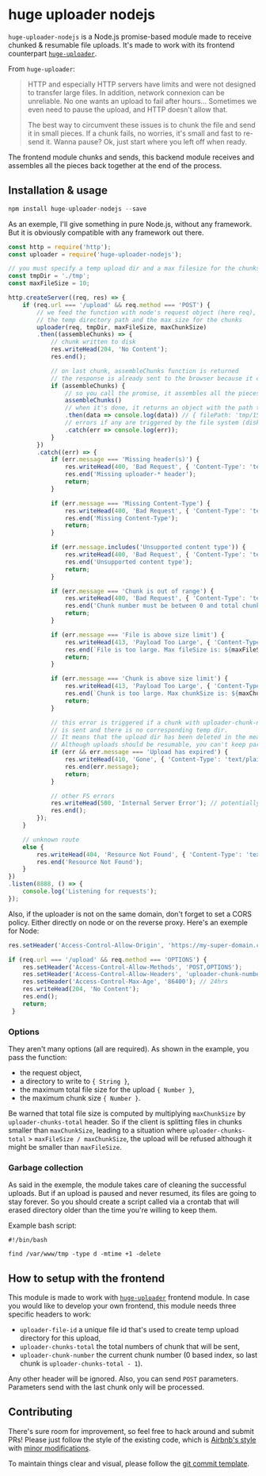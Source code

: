 # huge uploader nodejs

`huge-uploader-nodejs` is a Node.js promise-based module made to receive chunked & resumable file uploads. It's made to work with its frontend counterpart [`huge-uploader`](https://github.com/Buzut/huge-uploader).

From `huge-uploader`:
> HTTP and especially HTTP servers have limits and were not designed to transfer large files. In addition, network connexion can be unreliable. No one wants an upload to fail after hours… Sometimes we even need to pause the upload, and HTTP doesn't allow that.
>
> The best way to circumvent these issues is to chunk the file and send it in small pieces. If a chunk fails, no worries, it's small and fast to re-send it. Wanna pause? Ok, just start where you left off when ready.

The frontend module chunks and sends, this backend module receives and assembles all the pieces back together at the end of the process.

## Installation & usage

```javascript
npm install huge-uploader-nodejs --save
```

As an exemple, I'll give something in pure Node.js, without any framework. But it is obviously compatible with any framework out there.

```javascript
const http = require('http');
const uploader = require('huge-uploader-nodejs');

// you must specify a temp upload dir and a max filesize for the chunks
const tmpDir = './tmp';
const maxFileSize = 10;

http.createServer((req, res) => {
    if (req.url === '/upload' && req.method === 'POST') {
        // we feed the function with node's request object (here req),
        // the temp directory path and the max size for the chunks
        uploader(req, tmpDir, maxFileSize, maxChunkSize)
        .then((assembleChunks) => {
            // chunk written to disk
            res.writeHead(204, 'No Content');
            res.end();

            // on last chunk, assembleChunks function is returned
            // the response is already sent to the browser because it can take some time if the file is huge
            if (assembleChunks) {
                // so you call the promise, it assembles all the pieces together and cleans the temporary files
                assembleChunks()
                // when it's done, it returns an object with the path to the file and additional post parameters if any
                .then(data => console.log(data)) // { filePath: 'tmp/1528932277257', postParams: { email: 'upload@corp.com', name: 'Mr Smith' } }
                // errors if any are triggered by the file system (disk is full…)
                .catch(err => console.log(err));
            }
        })
        .catch((err) => {
            if (err.message === 'Missing header(s)') {
                res.writeHead(400, 'Bad Request', { 'Content-Type': 'text/plain' });
                res.end('Missing uploader-* header');
                return;
            }

            if (err.message === 'Missing Content-Type') {
                res.writeHead(400, 'Bad Request', { 'Content-Type': 'text/plain' });
                res.end('Missing Content-Type');
                return;
            }

            if (err.message.includes('Unsupported content type')) {
                res.writeHead(400, 'Bad Request', { 'Content-Type': 'text/plain' });
                res.end('Unsupported content type');
                return;
            }

            if (err.message === 'Chunk is out of range') {
                res.writeHead(400, 'Bad Request', { 'Content-Type': 'text/plain' });
                res.end('Chunk number must be between 0 and total chunks - 1 (0 indexed)');
                return;
            }

            if (err.message === 'File is above size limit') {
                res.writeHead(413, 'Payload Too Large', { 'Content-Type': 'text/plain' });
                res.end(`File is too large. Max fileSize is: ${maxFileSize}MB`);
                return;
            }

            if (err.message === 'Chunk is above size limit') {
                res.writeHead(413, 'Payload Too Large', { 'Content-Type': 'text/plain' });
                res.end(`Chunk is too large. Max chunkSize is: ${maxChunkSize}MB`);
                return;
            }

			// this error is triggered if a chunk with uploader-chunk-number header != 0
            // is sent and there is no corresponding temp dir.
            // It means that the upload dir has been deleted in the meantime.
            // Although uploads should be resumable, you can't keep partial uploads for days on your server
            if (err && err.message === 'Upload has expired') {
                res.writeHead(410, 'Gone', { 'Content-Type': 'text/plain' });
                res.end(err.message);
                return;
            }

            // other FS errors
            res.writeHead(500, 'Internal Server Error'); // potentially saturated disk
            res.end();
        });
    }

    // unknown route
    else {
        res.writeHead(404, 'Resource Not Found', { 'Content-Type': 'text/plain' });
        res.end('Resource Not Found');
    }
})
.listen(8888, () => {
    console.log('Listening for requests');
});
```

Also, if the uploader is not on the same domain, don't forget to set a CORS policy. Either directly on node or on the reverse proxy. Here's an exemple for Node:

```javascript
res.setHeader('Access-Control-Allow-Origin', 'https://my-super-domain.com');

if (req.url === '/upload' && req.method === 'OPTIONS') {
    res.setHeader('Access-Control-Allow-Methods', 'POST,OPTIONS');
    res.setHeader('Access-Control-Allow-Headers', 'uploader-chunk-number,uploader-chunks-total,uploader-file-id');
    res.setHeader('Access-Control-Max-Age', '86400'); // 24hrs
    res.writeHead(204, 'No Content');
    res.end();
    return;
 }

```

### Options

They aren't many options (all are required). As shown in the example, you pass the function:
* the request object,
* a directory to write to `{ String }`,
* the maximum total file size for the upload `{ Number }`,
* the maximum chunk size `{ Number }`.

Be warned that total file size is computed by multiplying `maxChunkSize` by `uploader-chunks-total` header. So if the client is splitting files in chunks smaller than  `maxChunkSize`, leading to a situation where `uploader-chunks-total` > `maxFileSize / maxChunkSize`, the upload will be refused although it might be smaller than `maxFileSize`.

### Garbage collection

As said in the exemple, the module takes care of cleaning the successful uploads. But if an upload is paused and never resumed, its files are going to stay forever. So you should create a script called via a crontab that will erased directory older than the time you're willing to keep them.

Example bash script:
```shell
#!/bin/bash

find /var/www/tmp -type d -mtime +1 -delete
```

## How to setup with the frontend
This module is made to work with [`huge-uploader`](https://github.com/Buzut/huge-uploader) frontend module. In case you would like to develop your own frontend, this module needs three specific headers to work:

* `uploader-file-id` a unique file id that's used to create temp upload directory for this upload,
* `uploader-chunks-total` the total numbers of chunk that will be sent,
* `uploader-chunk-number` the current chunk number (0 based index, so last chunk is `uploader-chunks-total - 1`).

Any other header will be ignored. Also, you can send `POST` parameters. Parameters send with the last chunk only will be processed.

## Contributing
There's sure room for improvement, so feel free to hack around and submit PRs!
Please just follow the style of the existing code, which is [Airbnb's style](http://airbnb.io/javascript/) with [minor modifications](.eslintrc).

To maintain things clear and visual, please follow the [git commit template](https://github.com/Buzut/git-emojis-hook).
